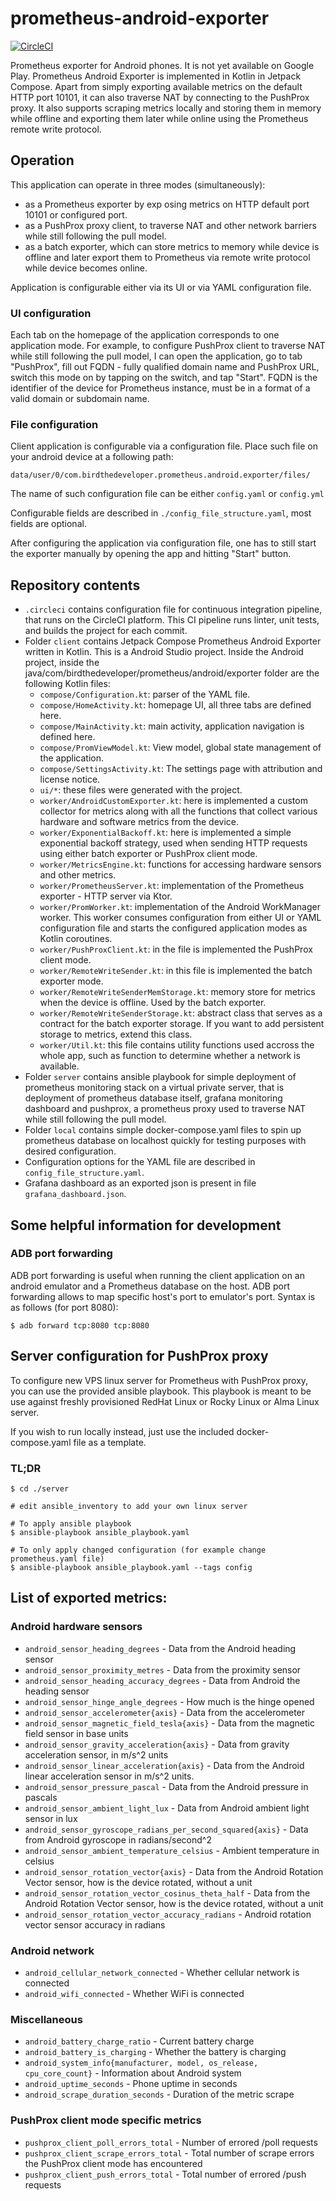 # prometheus-android-exporter

[![CircleCI](https://dl.circleci.com/status-badge/img/gh/birdthedeveloper/prometheus-android-exporter/tree/master.svg?style=svg&circle-token=6a31d132a46fd4e7cf04dd49ef390f1776e38cfc)](https://dl.circleci.com/status-badge/redirect/gh/birdthedeveloper/prometheus-android-exporter/tree/master)

Prometheus exporter for Android phones. It is not yet available on Google Play.
Prometheus Android Exporter is implemented in Kotlin in Jetpack Compose.
Apart from simply exporting available metrics on the default HTTP port 10101, it can also traverse NAT
by connecting to the PushProx proxy.
It also supports scraping metrics locally and storing them in memory while offline and
exporting them later while online using the Prometheus remote write protocol.


## Operation
This application can operate in three modes (simultaneously):
- as a Prometheus exporter by exp osing metrics on HTTP default port 10101 or configured port.
- as a PushProx proxy client, to traverse NAT and other network barriers while still following
    the pull model.
- as a batch exporter, which can store metrics to memory while device is offline and later export
    them to Prometheus via remote write protocol while device becomes online.

Application is configurable either via its UI or via YAML configuration file.

### UI configuration
Each tab on the homepage of the application corresponds to one application mode.
For example, to configure PushProx client to traverse NAT while still following the pull model,
I can open the application, go to tab "PushProx", fill out FQDN - fully qualified domain name and PushProx
URL, switch this mode on by tapping on the switch, and tap "Start". FQDN is the identifier of the device
for Prometheus instance, must be in a format of a valid domain or subdomain name.

### File configuration
Client application is configurable via a configuration file.
Place such file on your android device at a following path:
```
data/user/0/com.birdthedeveloper.prometheus.android.exporter/files/
```
The name of such configuration file can be either `config.yaml` or `config.yml`

Configurable fields are described in `./config_file_structure.yaml`, most fields are optional.

After configuring the application via configuration file, one has to still start the exporter manually by
opening the app and hitting "Start" button.


## Repository contents
- `.circleci` contains configuration file for continuous integration pipeline, that runs
  on the CircleCI platform. This CI pipeline runs linter, unit tests, and builds the project for each commit.
- Folder `client` contains Jetpack Compose Prometheus Android Exporter written in Kotlin.
  This is a Android Studio project.
  Inside the Android project, inside the java/com/birdthedeveloper/prometheus/android/exporter 
  folder are the following Kotlin files:
    - `compose/Configuration.kt`: parser of the YAML file.
    - `compose/HomeActivity.kt`: homepage UI, all three tabs are defined here.
    - `compose/MainActivity.kt`: main activity, application navigation is defined here.
    - `compose/PromViewModel.kt`: View model, global state management of the application.
    - `compose/SettingsActivity.kt`: The settings page with attribution and license notice.
    - `ui/*`: these files were generated with the project.
    - `worker/AndroidCustomExporter.kt`: here is implemented a custom collector for metrics along with all the functions that collect various hardware and software metrics from the device.
    - `worker/ExponentialBackoff.kt`: here is implemented a simple exponential backoff strategy, used when sending HTTP requests using either batch exporter or PushProx client mode.
    - `worker/MetricsEngine.kt`: functions for accessing hardware sensors and other metrics.
    - `worker/PrometheusServer.kt`: implementation of the Prometheus exporter - HTTP server via Ktor.
    - `worker/PromWorker.kt`: implementation of the Android WorkManager worker. This worker consumes configuration from either UI or YAML configuration file and starts the configured application modes as Kotlin coroutines.
    - `worker/PushProxClient.kt`: in the file is implemented the PushProx client mode.
    - `worker/RemoteWriteSender.kt`: in this file is implemented the batch exporter mode.
    - `worker/RemoteWriteSenderMemStorage.kt`: memory store for metrics when the device is offline. Used by the batch exporter.
    - `worker/RemoteWriteSenderStorage.kt`: abstract class that serves as a contract for the batch exporter storage.
       If you want to add persistent storage to metrics, extend this class.
    - `worker/Util.kt`: this file contains utility functions used accross the whole app, such as function to determine whether a network is available.
- Folder `server` contains ansible playbook for simple deployment of prometheus monitoring stack
    on a virtual private server, that is deployment of prometheus database itself, grafana
    monitoring dashboard and pushprox, a prometheus proxy used to traverse NAT while still following
    the pull model.
- Folder `local` contains simple docker-compose.yaml files to spin up prometheus database on localhost
    quickly for testing purposes with desired configuration.
- Configuration options for the YAML file are described in `config_file_structure.yaml`.
- Grafana dashboard as an exported json is present in file `grafana_dashboard.json`.


## Some helpful information for development

### ADB port forwarding
ADB port forwarding is useful when running the client application 
on an android emulator and a Prometheus database on the host.
ADB port forwarding allows to map specific host's port to emulator's port.
Syntax is as follows (for port 8080):
```
$ adb forward tcp:8080 tcp:8080
```

## Server configuration for PushProx proxy
To configure new VPS linux server for Prometheus with PushProx proxy, you can use the provided 
ansible playbook. 
This playbook is meant to be use against freshly provisioned RedHat Linux or Rocky Linux or Alma Linux server. 

If you wish to run locally instead, just use the included docker-compose.yaml file as a template.

### TL;DR
```
$ cd ./server

# edit ansible_inventory to add your own linux server

# To apply ansible playbook
$ ansible-playbook ansible_playbook.yaml

# To only apply changed configuration (for example change prometheus.yaml file)
$ ansible-playbook ansible_playbook.yaml --tags config
``` 

## List of exported metrics:

### Android hardware sensors
- `android_sensor_heading_degrees` - Data from the Android heading sensor
- `android_sensor_proximity_metres` - Data from the proximity sensor
- `android_sensor_heading_accuracy_degrees` - Data from Android the heading sensor
- `android_sensor_hinge_angle_degrees` - How much is the hinge opened
- `android_sensor_accelerometer{axis}` - Data from the accelerometer
- `android_sensor_magnetic_field_tesla{axis}` - Data from the magnetic field sensor in base units
- `android_sensor_gravity_acceleration{axis}` - Data from gravity acceleration sensor, in m/s^2 units
- `android_sensor_linear_acceleration{axis}` - Data from the Android linear acceleration sensor in m/s^2 units.
- `android_sensor_pressure_pascal` - Data from the Android pressure in pascals
- `android_sensor_ambient_light_lux` - Data from Android ambient light sensor in lux
- `android_sensor_gyroscope_radians_per_second_squared{axis}` - Data from Android gyroscope in radians/second^2
- `android_sensor_ambient_temperature_celsius` - Ambient temperature in celsius
- `android_sensor_rotation_vector{axis}` - Data from the Android Rotation Vector sensor, how is the device rotated, without a unit
- `android_sensor_rotation_vector_cosinus_theta_half` - Data from the Android Rotation Vector sensor, how is the device rotated, without a unit
- `android_sensor_rotation_vector_accuracy_radians` - Android rotation vector sensor accuracy in radians

### Android network
- `android_cellular_network_connected` - Whether cellular network is connected
- `android_wifi_connected` - Whether WiFi is connected

### Miscellaneous
- `android_battery_charge_ratio` - Current battery charge
- `android_battery_is_charging` - Whether the battery is charging
- `android_system_info{manufacturer, model, os_release, cpu_core_count}` - Information about Android system
- `android_uptime_seconds` - Phone uptime in seconds
- `android_scrape_duration_seconds` - Duration of the metric scrape

### PushProx client mode specific metrics
- `pushprox_client_poll_errors_total` - Number of errored /poll requests
- `pushprox_client_scrape_errors_total` - Total number of scrape errors the PushProx client mode has encountered
- `pushprox_client_push_errors_total` - Total number of errored /push requests
 